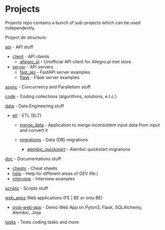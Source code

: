 # Projects

Projects repo contains a bunch of sub-projects which can be used independently.


Project dir structure:

[api](/api) - API stuff
   - [client](/api/client) - API clients
        - [allegro_pl](/api/client/allegro_pl) - Unofficial API client for Allegro.pl inet store
   - [server](/api/server) - API servers
        - [fast_api](/api/server/fast_api) - FastAPI server examples
        - [flask](/api/server/flask) - Flask server examples

[async](/async) - Concurrency and Parallelism stuff.

[code](/code) - Coding collections (algorithms, solutions, e.t.c.)

[data](/data) - Data Engineering stuff
   - [etl](/data/etl) - ETL (ELT)
        - [merge_data](/data/etl/merge_data) - Application to merge inconsistent input data from input and convert it

        - [migrations](/data/migrations) - Data (DB) migrations
          - [alembic_quickstart](/data/migrations/alembic_quickstart) - Alembic quickstart migrations


[doc](/doc) - Documentations stuff
   - [cheats](/doc/cheats) - Cheat sheets
   - [help](/doc/help) - Help for different areas of DEV life:)
   - [interview](/doc/interview) - Interview examples 
   
[scripts](/scripts) - Scripts stuff

[web_apps](/web_apps) Web applications (FE | BE or only BE) 
   - [pypi-web-app](/web_apps/pypi) - Demo Web App on Pyton3, Flask, SQLAlchemy, Alembic, Jinja

[tasks](/tasks) - Tests coding tasks and more